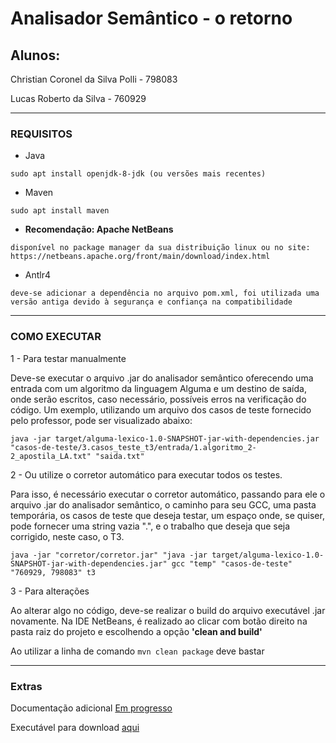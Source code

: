 # Analisador Semântico - o retorno

## Alunos:
Christian Coronel da Silva Polli - 798083

Lucas Roberto da Silva - 760929

---
### REQUISITOS

- Java 
```
sudo apt install openjdk-8-jdk (ou versões mais recentes)
```
- Maven
```
sudo apt install maven
```
- **Recomendação: Apache NetBeans**
```
disponível no package manager da sua distribuição linux ou no site: https://netbeans.apache.org/front/main/download/index.html
```
- Antlr4
```
deve-se adicionar a dependência no arquivo pom.xml, foi utilizada uma versão antiga devido à segurança e confiança na compatibilidade
```

---
### COMO EXECUTAR

1 - Para testar manualmente

Deve-se executar o arquivo .jar do analisador semântico oferecendo uma entrada com um algoritmo da linguagem Alguma e um destino de saída, onde serão escritos, caso necessário, possíveis erros na verificação do código.
Um exemplo, utilizando um arquivo dos casos de teste fornecido pelo professor, pode ser visualizado abaixo:

```
java -jar target/alguma-lexico-1.0-SNAPSHOT-jar-with-dependencies.jar "casos-de-teste/3.casos_teste_t3/entrada/1.algoritmo_2-2_apostila_LA.txt" "saida.txt"
```

2 - Ou utilize o corretor automático para executar todos os testes.

Para isso, é necessário executar o corretor automático, passando para ele o arquivo .jar do analisador semântico, o caminho para seu GCC, uma pasta temporária, 
os casos de teste que deseja testar, um espaço onde, se quiser, pode fornecer uma string vazia ".", e o trabalho que deseja que seja corrigido, neste caso, o T3.

```
java -jar "corretor/corretor.jar" "java -jar target/alguma-lexico-1.0-SNAPSHOT-jar-with-dependencies.jar" gcc "temp" "casos-de-teste" "760929, 798083" t3
```

3 - Para alterações

Ao alterar algo no código, deve-se realizar o build do arquivo executável .jar novamente. Na IDE NetBeans, é realizado ao clicar com botão direito
na pasta raiz do projeto e escolhendo a opção **'clean and build'**

Ao utilizar a linha de comando ```mvn clean package``` deve bastar

---
### Extras

Documentação adicional <a href="#">Em progresso</a>

Executável para download <a href="https://github.com/Maracujacake/Compiladores_T4/blob/main/target/alguma-lexico-1.0-SNAPSHOT-jar-with-dependencies.jar">aqui</a>
